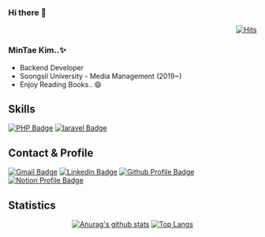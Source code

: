 ### Hi there 👋
  <!-- Hits.. -->
  <div align=right>  
  
  [![Hits](https://hits.seeyoufarm.com/api/count/incr/badge.svg?url=https%3A%2F%2Fgithub.com%2FK-Connor)](https://hits.seeyoufarm.com)
  
  </div>

  ### MinTae Kim..✨

  <ul>
    <li>Backend Developer</li>
    <li>Soongsil University - Media Management (2019~)</li>
    <li>Enjoy Reading Books.. 😄</li>
  </ul>

<!-- Skills -->
## Skills
  <div align=left>
  
  [![PHP Badge](https://img.shields.io/badge/PHP-777BB4?style=flat-square&logo=PHP&logoColor=white/)](https://php.net)
  [![laravel Badge](https://img.shields.io/badge/Laravel-FF2D20?style=flat-square&logo=Laravel&logoColor=white)](https://laravel.com/)
  </div>


<!-- Contact -->
<!-- https://simpleicons.org/ --\>
<!-- https://img.shields.io/badge/IconName-Color?style=flat-square&logo=IconName&logoColor=white&link=* -->
## Contact & Profile
  <div align=left>
  
  [![Gmail Badge](https://img.shields.io/badge/Gmail-d14836?style=flat-square&logo=Gmail&logoColor=white&link=mailto:k.connor614@gmail.com)](mailto:k.connor614@gmail.com)
  [![Linkedin Badge](https://img.shields.io/badge/-LinkedIn-blue?style=flat-square&logo=Linkedin&logoColor=white&link=https://www.linkedin.com/in/mintae-kim-b1a627187/)](https://www.linkedin.com/in/mintae-kim-b1a627187/)
  [![Github Profile Badge](https://img.shields.io/badge/-github-black?style=flat-square&logo=github&logoColor=white&link=https://m2-t1-profile.github.io/profile/connor)](https://m2-t1-profile.github.io/profile/connor)
  [![Notion Profile Badge](https://img.shields.io/badge/-notion-black?style=flat-square&logo=notion&logoColor=white&link=https://www.notion.so/connor2doc/927888a45c604213866e33931cd06686)](https://www.notion.so/connor2doc/927888a45c604213866e33931cd06686)

  </div>
  
  
<!-- statistics - username=*  -->
## Statistics
  <div align=center>
  
  [![Anurag's github stats](https://github-readme-stats.vercel.app/api?username=k-connor)](https://github.com/anuraghazra/github-readme-stats)
  [![Top Langs](https://github-readme-stats.vercel.app/api/top-langs/?username=k-connor&layout=compact)](https://github.com/anuraghazra/github-readme-stats)
  </div>

<!--
**K-Connor/K-connor** is a ✨ _special_ ✨ repository because its `README.md` (this file) appears on your GitHub profile.

Here are some ideas to get you started:

- 🔭 I’m currently working on ...
- 🌱 I’m currently learning ...
- 👯 I’m looking to collaborate on ...
- 🤔 I’m looking for help with ...
- 💬 Ask me about ...
- 📫 How to reach me: ...
- 😄 Pronouns: ...
- ⚡ Fun fact: ...
-->

